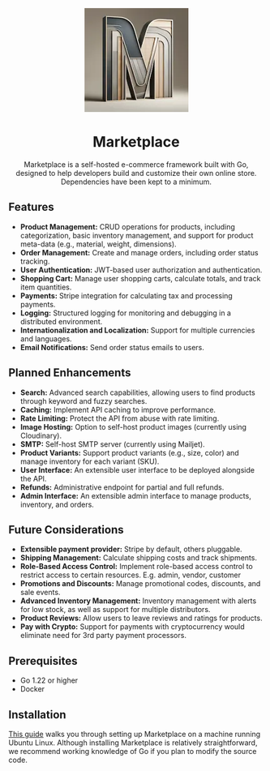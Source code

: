 <p align="center">
  <img src="https://raw.githubusercontent.com/dgyurics/marketplace/main/logo.webp" alt="marketplace">
</p>
<h1 align="center">Marketplace</h1>
<p align="center">
  Marketplace is a self-hosted e-commerce framework built with Go, designed to help developers build and customize their own online store. Dependencies have been kept to a minimum.
</p>
<h2>Features</h2>
<ul>
  <li><strong>Product Management:</strong> CRUD operations for products, including categorization, basic inventory management, and support for product meta-data (e.g., material, weight, dimensions).</li>
  <li><strong>Order Management:</strong> Create and manage orders, including order status tracking.</li>
  <li><strong>User Authentication:</strong> JWT-based user authorization and authentication.</li>
  <li><strong>Shopping Cart:</strong> Manage user shopping carts, calculate totals, and track item quantities.</li>
  <li><strong>Payments:</strong> Stripe integration for calculating tax and processing payments.</li>
  <li><strong>Logging:</strong> Structured logging for monitoring and debugging in a distributed environment.</li>
  <li><strong>Internationalization and Localization:</strong> Support for multiple currencies and languages.</li>
  <li><strong>Email Notifications:</strong> Send order status emails to users.</li>
</ul>

<h2>Planned Enhancements</h2>
<ul>
  <li><strong>Search:</strong> Advanced search capabilities, allowing users to find products through keyword and fuzzy searches.</li>
  <li><strong>Caching:</strong> Implement API caching to improve performance.</li>
  <li><strong>Rate Limiting:</strong> Protect the API from abuse with rate limiting.</li>
  <li><strong>Image Hosting:</strong> Option to self-host product images (currently using Cloudinary).</li>
  <li><strong>SMTP:</strong> Self-host SMTP server (currently using Mailjet).</li>
  <li><strong>Product Variants:</strong> Support product variants (e.g., size, color) and manage inventory for each variant (SKU).</li>
  <li><strong>User Interface:</strong> An extensible user interface to be deployed alongside the API.</li>
  <li><strong>Refunds:</strong> Administrative endpoint for partial and full refunds.</li>
  <li><strong>Admin Interface:</strong> An extensible admin interface to manage products, inventory, and orders.</li>
</ul>

<h2>Future Considerations</h2>
<ul>
  <li><strong>Extensible payment provider:</strong> Stripe by default, others pluggable.</li>
  <li><strong>Shipping Management:</strong> Calculate shipping costs and track shipments.</li>
  <li><strong>Role-Based Access Control:</strong> Implement role-based access control to restrict access to certain resources. E.g. admin, vendor, customer</li>
  <li><strong>Promotions and Discounts:</strong> Manage promotional codes, discounts, and sale events.</li>
  <li><strong>Advanced Inventory Management:</strong> Inventory management with alerts for low stock, as well as support for multiple distributors.</li>
  <li><strong>Product Reviews:</strong> Allow users to leave reviews and ratings for products.</li>
  <li><strong>Pay with Crypto:</strong> Support for payments with cryptocurrency would eliminate need for 3rd party payment processors.</li>
</ul>

<h2>Prerequisites</h2>
<ul>
  <li>Go 1.22 or higher</li>
  <li>Docker</li>
</ul>

<h2>Installation</h2>
<p><a href="https://github.com/dgyurics/marketplace/wiki">This guide</a> walks you through setting up Marketplace on a machine running Ubuntu Linux. Although installing Marketplace is relatively straightforward, we recommend working knowledge of Go if you plan to modify the source code.
</p>

